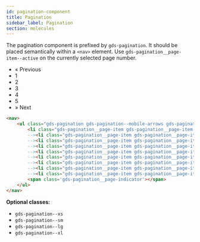 ```yaml
---
id: pagination-component
title: Pagination
sidebar_label: Pagination
section: molecules
---
```


The pagination component is prefixed by `gds-pagination`. It should be placed semantically within a `<nav>` element. Use `gds-pagination__page-item--active` on the currently selected page number.

<nav>
    <ul class="gds-pagination" data-paganimate="">
        <li class="gds-pagination__page-item"> <a class="gds-pagination__page-link" aria-label="Previous" data-page-change="prev"> <span class="-vis-hidden" aria-hidden="true">«</span> <span class="-sr-only">Previous</span> </a> </li><!--
        --><li class="gds-pagination__page-item gds-pagination__page-item--active" data-paginate-active="true"><a data-paginate-link="" class="gds-pagination__page-link">1</a></li><!--
        --><li class="gds-pagination__page-item" data-paginate-active="false"><a data-paginate-link="" class="gds-pagination__page-link">2</a></li><!--
        --><li class="gds-pagination__page-item" data-paginate-active="false"><a data-paginate-link="" class="gds-pagination__page-link">3</a></li><!--
        --><li class="gds-pagination__page-item" data-paginate-active="false"><a data-paginate-link="" class="gds-pagination__page-link">4</a></li><!--
        --><li class="gds-pagination__page-item" data-paginate-active="false"><a data-paginate-link="" class="gds-pagination__page-link">5</a></li><!--
        --><li class="gds-pagination__page-item"><a class="gds-pagination__page-link" aria-label="Next" data-page-change="next"><span class="-vis-hidden" aria-hidden="true">»</span> <span class="-sr-only">Next</span></a></li>
        <span class="gds-pagination__page-indicator"></span>
    </ul>
</nav>

```html
<nav>
    <ul class="gds-pagination gds-pagination--mobile-arrows gds-pagination--fixed">
        <li class="gds-pagination__page-item gds-pagination__page-item--fixed"><a class="gds-pagination__page-link gds-pagination__page-link--fixed" data-page-change='prev'><span class="-vis-hidden">&laquo;</span><span class="-sr-only">Previous</span></a></li><!--
        --><li class="gds-pagination__page-item gds-pagination__page-item--fixed gds-pagination__page-item--active"><a class="gds-pagination__page-link gds-pagination__page-link--fixed">1</a></li><!--
        --><li class="gds-pagination__page-item gds-pagination__page-item--fixed"><a class="gds-pagination__page-link gds-pagination__page-link--fixed">2</a></li><!--
        --><li class="gds-pagination__page-item gds-pagination__page-item--fixed"><a class="gds-pagination__page-link gds-pagination__page-link--fixed">3</a></li><!--
        --><li class="gds-pagination__page-item gds-pagination__page-item--fixed"><a class="gds-pagination__page-link gds-pagination__page-link--fixed">4</a></li><!--
        --><li class="gds-pagination__page-item gds-pagination__page-item--fixed"><a class="gds-pagination__page-link gds-pagination__page-link--fixed">5</a></li><!--
        --><li class="gds-pagination__page-item gds-pagination__page-item--fixed"><a class="gds-pagination__page-link gds-pagination__page-link--fixed">6</a></li><!--
        --><li class="gds-pagination__page-item gds-pagination__page-item--fixed"><a class="gds-pagination__page-link gds-pagination__page-link--fixed">7</a></li><!--
        --><li class="gds-pagination__page-item gds-pagination__page-item--fixed"><a class="gds-pagination__page-link gds-pagination__page-link--fixed" data-page-change='next'><span class="-vis-hidden" aria-hidden="true">&raquo;</span><span class="-sr-only">Next</span></a></li>
        <span class='gds-pagination__page-indicator'></span>
    </ul>
</nav>
```

__Optional classes:__

- `gds-pagination--xs`
- `gds-pagination--sm`
- `gds-pagination--lg`
- `gds-pagination--xl`
